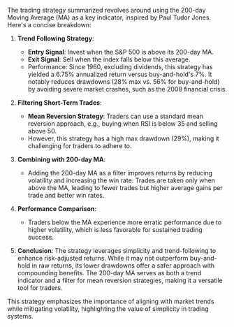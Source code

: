 The trading strategy summarized revolves around using the 200-day Moving Average (MA) as a key indicator, inspired by Paul Tudor Jones. Here's a concise breakdown:

1. **Trend Following Strategy**:
   - **Entry Signal**: Invest when the S&P 500 is above its 200-day MA.
   - **Exit Signal**: Sell when the index falls below this average.
   - Performance: Since 1960, excluding dividends, this strategy has yielded a 6.75% annualized return versus buy-and-hold's 7%. It notably reduces drawdowns (28% max vs. 56% for buy-and-hold) by avoiding severe market crashes, such as the 2008 financial crisis.

2. **Filtering Short-Term Trades**:
   - **Mean Reversion Strategy**: Traders can use a standard mean reversion approach, e.g., buying when RSI is below 35 and selling above 50.
   - However, this strategy has a high max drawdown (29%), making it challenging for traders to adhere to.

3. **Combining with 200-day MA**:
   - Adding the 200-day MA as a filter improves returns by reducing volatility and increasing the win rate. Trades are taken only when above the MA, leading to fewer trades but higher average gains per trade and better win rates.

4. **Performance Comparison**:
   - Traders below the MA experience more erratic performance due to higher volatility, which is less favorable for sustained trading success.

5. **Conclusion**:
   The strategy leverages simplicity and trend-following to enhance risk-adjusted returns. While it may not outperform buy-and-hold in raw returns, its lower drawdowns offer a safer approach with compounding benefits. The 200-day MA serves as both a trend indicator and a filter for mean reversion strategies, making it a versatile tool for traders.

This strategy emphasizes the importance of aligning with market trends while mitigating volatility, highlighting the value of simplicity in trading systems.
